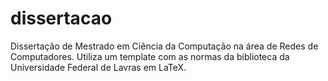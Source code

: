 # dissertacao
Dissertação de Mestrado em Ciência da Computação na área de Redes de Computadores. Utiliza um template com as normas da biblioteca da Universidade Federal de Lavras em LaTeX.
